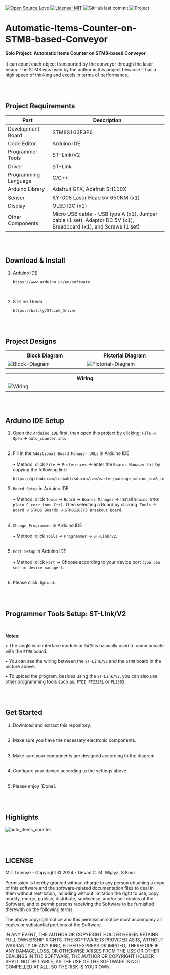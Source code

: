 [![Open Source Love](https://badges.frapsoft.com/os/v1/open-source.svg?style=flat)](https://github.com/ellerbrock/open-source-badges/)
[![License: MIT](https://img.shields.io/badge/License-MIT-blue.svg?logo=github&color=%23F7DF1E)](https://opensource.org/licenses/MIT)
![GitHub last commit](https://img.shields.io/github/last-commit/devancakra/Automatic-Items-Counter-on-STM8-based-Conveyor)
![Project](https://img.shields.io/badge/Project-STM8-light.svg?style=flat&logo=arduino&logoColor=white&color=%23F7DF1E)

# Automatic-Items-Counter-on-STM8-based-Conveyor
<strong>Solo Project: Automatic Items Counter on STM8-based Conveyor</strong><br><br>
It can count each object transported by the conveyor through the laser beam. The STM8 was used by the author in this project because it has a high speed of thinking and excels in terms of performance.

<br><br>

## Project Requirements
| Part | Description |
| --- | --- |
| Development Board | STM8S103F3P6 |
| Code Editor | Arduino IDE |
| Programmer Tools | ST-Link/V2 |
| Driver | ST-Link |
| Programming Language | C/C++ |
| Arduino Library | Adafruit GFX, Adafruit SH110X |
| Sensor | KY-008 Laser Head 5V 650NM (x1) |
| Display | OLED I2C (x1) |
| Other Components | Micro USB cable - USB type A (x1), Jumper cable (1 set), Adaptor DC 5V (x1), Breadboard (x1), and Screws (1 set) |

<br><br>

## Download & Install
1. Arduino IDE

   ```
   https://www.arduino.cc/en/software
   ```
<br>

2. ST-Link Driver

   ```
   https://bit.ly/STLink_Driver
   ```
   
<br><br>

## Project Designs
<table>
<tr>
<th width="420">Block Diagram</th>
<th width="420">Pictorial Diagram</th>
</tr>
<tr>
<td><img src="https://github.com/devancakra/Automatic-Items-Counter-on-STM8-based-Conveyor/assets/54527592/492708b0-cdd6-43c8-9e53-012aeb527fa7" alt="Block-Diagram"></td>
<td><img src="" alt="Pictorial-Diagram"></td>
</tr>
</table>
<table>
<tr>
<th width="840">Wiring</th>
</tr>
<tr>
<td><img src="" alt="Wiring"></td>
</tr>
</table>

<br><br>

## Arduino IDE Setup
1. Open the ``` Arduino IDE ``` first, then open this project by clicking: ``` File ``` -> ``` Open ``` -> ``` auto_counter.ino ```.<br><br>
   
2. Fill in the ``` Additional Board Manager URLs ``` in Arduino IDE<br><br>
   • Method: click ``` File ``` -> ``` Preferences ``` -> enter the ``` Boards Manager Url ``` by copying the following link:
   
   ```
   https://github.com/tenbaht/sduino/raw/master/package_sduino_stm8_index.json
   ```
   
3. ``` Board Setup ``` in Arduino IDE<br><br>
   • Method: click ``` Tools ``` -> ``` Board ``` -> ``` Boards Manager ``` -> Install ``` Sduino STM8 plain C core (non-C++) ```. Then selecting a Board by clicking: ``` Tools ``` -> ``` Board ``` -> ``` STM8S Boards ``` -> ``` STM8S103F3 Breakout Board ```.<br><br>
   
4. ``` Change Programmer ``` in Arduino IDE<br><br>
   • Method: click ``` Tools ``` -> ``` Programmer ``` -> ``` ST-Link/V2 ```.<br><br>
   
5. ``` Port Setup ``` in Arduino IDE<br><br>
   • Method: click ``` Port ``` -> Choose according to your device port ``` (you can see in device manager) ```.<br><br>

6. Please click: ``` Upload ```.

<br><br>

## Programmer Tools Setup: ST-Link/V2
<img src=""><br><br>

<strong>Notes:</strong>

   • The single wire interface module or ``` SWIM ``` is basically used to communicate with the ``` STM8 ``` board.
   
   • You can see the wiring between the ``` ST-Link/V2 ``` and the ``` STM8 ``` board in the picture above.

   • To upload the program, besides using the ``` ST-Link/V2 ```, you can also use other programming tools such as: ``` FTDI FT232RL ``` or ``` PL2303 ```.

<br><br>

## Get Started
1. Download and extract this repository.<br><br>
   
2. Make sure you have the necessary electronic components.<br><br>
   
3. Make sure your components are designed according to the diagram.<br><br>
   
4. Configure your device according to the settings above.<br><br>

5. Please enjoy [Done].

<br><br>

## Highlights
<img src="" alt="auto_items_counter">

<br><br>

## LICENSE
MIT License - Copyright © 2024 - Devan C. M. Wijaya, S.Kom

Permission is hereby granted without charge to any person obtaining a copy of this software and the software-related documentation files to deal in them without restriction, including without limitation the right to use, copy, modify, merge, publish, distribute, sublicense, and/or sell copies of the Software, and to permit persons receiving the Software to be furnished therewith on the following terms:

The above copyright notice and this permission notice must accompany all copies or substantial portions of the Software.

IN ANY EVENT, THE AUTHOR OR COPYRIGHT HOLDER HEREIN RETAINS FULL OWNERSHIP RIGHTS. THE SOFTWARE IS PROVIDED AS IS, WITHOUT WARRANTY OF ANY KIND, EITHER EXPRESS OR IMPLIED, THEREFORE IF ANY DAMAGE, LOSS, OR OTHERWISE ARISES FROM THE USE OR OTHER DEALINGS IN THE SOFTWARE, THE AUTHOR OR COPYRIGHT HOLDER SHALL NOT BE LIABLE, AS THE USE OF THE SOFTWARE IS NOT COMPELLED AT ALL, SO THE RISK IS YOUR OWN.
